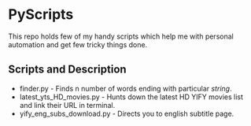 # PyScripts

This repo holds few of my handy scripts which help me with personal automation and get few tricky things done.


## Scripts and Description

- finder.py - Finds n number of words ending with particular _string_.
- latest_yts_HD_movies.py	- Hunts down the latest HD YIFY movies list and link their URL in terminal.
- yify_eng_subs_download.py - Directs you to english subtitle page.
